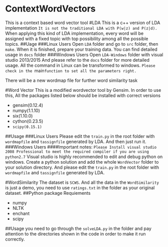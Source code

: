 # ContextWordVectors
This is a context based word vector tool
#LDA
This is a c++ version of LDA implementation
`It is not the traditional LDA with P(w|z) and P(z|d).`
When applying this kind of LDA implementation, every word will be assigned with a fixed topic with top possibility among all the possible topics.
##Uage
###Linux Users
Open `LDA` folder and go to `src` folder, then
`make`.
When it is finished, prepare your training data.
You can find detailed usage in `docs` folder
###Windows Users
Open `LDA-Windows` folder with visual studio 2013/2015
And please refer to the `docs` folder for more detailed usage. All the command in Linux can be transformed to windows.
`Please check in the `main` function to set all the parameters right. `

There will be a new wordmap file for further word similarity task

#Word Vector
This is a modified wordvector tool by Gensim.
In order to use this, All the packages listed below should be installed with correct versions
* gensim(0.12.4)
* numpy(1.1.10)
* six(1.10.0)
* cython(0.23.5)
* `scipy(0.15.1)`

##Usage
###Linux Users
Please edit the `train.py` in the root folder with `wordmapfile` and `tassignfile` generated by LDA.
And then just run it.
###Windows Users
####Important notes:
`Please Install visual studio 2008 Professional to meet the required compiler if you are using python2.7`
Visual studio is highly recommended to edit and debug python on windows.
Create a python solution and add the whole `WordVector` folder to your solution directory. And please edit the `train.py` in the root folder with `wordmapfile` and `tassignfile` generated by LDA.

#WordSimilarity
The dataset is `SCWS`. And all the data in the `WordSimilarity` is just a demo, you need to use `ratings.txt` in the folder as your original dataset.
##Python package Requiements
* numpy
* NLTK
* enchant
* scipy

##Usage
you need to go through the `solveLDA.py` in the folder and pay attention to the directories shown in the code in order to make it run correctly.
